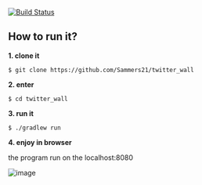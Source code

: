 [![Build Status](https://travis-ci.org/Sammers21/twitter_wall.svg?branch=master)](https://travis-ci.org/Sammers21/twitter_wall)

## How to run it?

**1. clone it**
```
$ git clone https://github.com/Sammers21/twitter_wall
```
**2. enter**

```
$ cd twitter_wall
```
**3. run it**

```
$ ./gradlew run
```

**4. enjoy in browser**

the program run on the localhost:8080

![image](https://cloud.githubusercontent.com/assets/16746106/24586718/f8836eec-17af-11e7-9c51-9bf29d5cd7ba.png)


